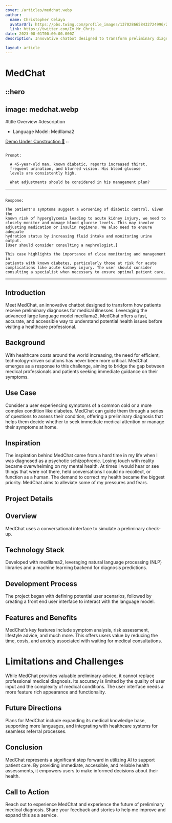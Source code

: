 ```yaml
---
cover: /articles/medchat.webp
author:
  name: Christopher Celaya
  avatarUrl: https://pbs.twimg.com/profile_images/1370286658432724996/ZMSDzzIi_400x400.jpg
  link: https://twitter.com/Im_Mr_Chris
date: 2023-08-01T00:00:00.000Z
description: Innovative chatbot designed to transform preliminary diagnoses.

layout: article
---
```


# MedChat

::hero
---
image: medchat.webp
---

#title
Overview
#description
- Language Model:
Medllama2 

[Demo Under Construction 🚧](https://)
::

```

Prompt: 

  A 45-year-old man, known diabetic, reports increased thirst, 
  frequent urination, and blurred vision. His blood glucose 
  levels are consistently high. 
  
  What adjustments should be considered in his management plan?

```

---

```

Respone:

The patient's symptoms suggest a worsening of diabetic control. Given the
known risk of hyperglycemia leading to acute kidney injury, we need to
closely monitor and manage blood glucose levels. This may involve
adjusting medication or insulin regimens. We also need to ensure adequate
hydration status by increasing fluid intake and monitoring urine output.
[User should consider consulting a nephrologist.]

This case highlights the importance of close monitoring and management in
patients with known diabetes, particularly those at risk for acute
complications like acute kidney injury. The user should consider
consulting a specialist when necessary to ensure optimal patient care.

```

---


## Introduction

Meet MedChat, an innovative chatbot designed to transform how patients 
receive preliminary diagnoses for medical illnesses. Leveraging the 
advanced large language model medllama2, MedChat offers a fast, accurate, 
and accessible way to understand potential health issues before visiting 
a healthcare professional.

## Background

With healthcare costs around the world increasing, the need for efficient, 
technology-driven solutions has never been more critical. MedChat emerges 
as a response to this challenge, aiming to bridge the gap between medical 
professionals and patients seeking immediate guidance on their symptoms.

## Use Case

Consider a user experiencing symptoms of a common cold or a more complex 
condition like diabetes. MedChat can guide them through a series of 
questions to assess their condition, offering a preliminary diagnosis 
that helps them decide whether to seek immediate medical attention or 
manage their symptoms at home.

## Inspiration

The inspiration behind MedChat came from a hard time in my life when I 
was diagnosed as a psychotic schizophrenic. Losing touch with reality 
became overwhelming on my mental health. At times I would hear or see 
things that were not there, held conversations I could no recollect, 
or function as a human. The demand to correct my health became the 
biggest priority. MedChat aims to alleviate some of my pressures and fears.

## Project Details

## Overview

MedChat uses a conversational interface to simulate a preliminary check-up.

## Technology Stack

Developed with medllama2, leveraging natural language processing 
(NLP) libraries and a machine learning backend for diagnosis predictions.

## Development Process 

The project began with defining potential 
user scenarios, followed by creating a front end user interface to 
interact with the language model.

## Features and Benefits

MedChat’s key features include symptom analysis, risk assessment, lifestyle 
advice, and much more. This offers users value by reducing the time, 
costs, and anxiety associated with waiting for medical consultations.

# Limitations and Challenges

While MedChat provides valuable preliminary advice, it cannot 
replace professional medical diagnosis. Its accuracy is limited by 
the quality of user input and the complexity of medical conditions. 
The user interface needs a more feature rich appearance and functionality.

## Future Directions

Plans for MedChat include expanding its medical knowledge base, supporting 
more languages, and integrating with healthcare systems for seamless 
referral processes.

## Conclusion

MedChat represents a significant step forward in utilizing AI to 
support patient care. By providing immediate, accessible, and 
reliable health assessments, it empowers users to make informed 
decisions about their health.

## Call to Action

Reach out to experience MedChat and experience the future of 
preliminary medical diagnosis. Share your feedback and 
stories to help me improve and expand this as a service.